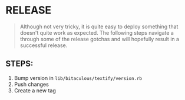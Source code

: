 RELEASE
=======

> Although not very tricky, it is quite easy to deploy something that doesn't quite work as expected. The following
> steps navigate a through some of the release gotchas and will hopefully result in a successful release.

STEPS:
------

1. Bump version in `lib/bitaculous/textify/version.rb`
2. Push changes
3. Create a new tag